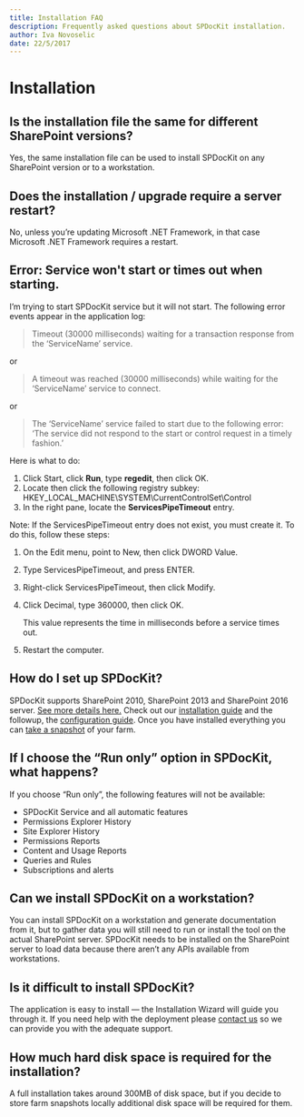 ```yaml
---
title: Installation FAQ
description: Frequently asked questions about SPDocKit installation.
author: Iva Novoselic
date: 22/5/2017
---
```


# Installation

## Is the installation file the same for different SharePoint versions?

Yes, the same installation file can be used to install SPDocKit on any SharePoint version or to a workstation.

## Does the installation / upgrade require a server restart?

No, unless you’re updating Microsoft .NET Framework, in that case Microsoft .NET Framework requires a restart.

## Error: Service won't start or times out when starting.

I’m trying to start SPDocKit service but it will not start. The following error events appear in the application log:

> Timeout \(30000 milliseconds\) waiting for a transaction response from the ‘ServiceName’ service.

or

> A timeout was reached \(30000 milliseconds\) while waiting for the ‘ServiceName’ service to connect.

or

> The ‘ServiceName’ service failed to start due to the following error: ‘The service did not respond to the start or control request in a timely fashion.’

Here is what to do:

1. Click Start, click **Run**, type **regedit**, then click OK.
2. Locate then click the following registry subkey: HKEY\_LOCAL\_MACHINE\SYSTEM\CurrentControlSet\Control
3. In the right pane, locate the **ServicesPipeTimeout** entry.

Note: If the ServicesPipeTimeout entry does not exist, you must create it. To do this, follow these steps:

1. On the Edit menu, point to New, then click DWORD Value.
2. Type ServicesPipeTimeout, and press ENTER.
3. Right-click ServicesPipeTimeout, then click Modify.
4. Click Decimal, type 360000, then click OK.  

   This value represents the time in milliseconds before a service times out.

5. Restart the computer.

## How do I set up SPDocKit?

SPDocKit supports SharePoint 2010, SharePoint 2013 and SharePoint 2016 server. [See more details here.](installation-faq.md#internal/requirements/system-requirements) Check out our [installation guide](installation-faq.md#internal/installation/installation-guide) and the followup, the [configuration guide](installation-faq.md#internal/configuration/configure-spdockit). Once you have installed everything you can [take a snapshot](installation-faq.md#internal/create-sharepoint-farm-snapshots/manual-snapshots) of your farm.

## If I choose the “Run only” option in SPDocKit, what happens?

If you choose “Run only”, the following features will not be available:

* SPDocKit Service and all automatic features
* Permissions Explorer History
* Site Explorer History
* Permissions Reports
* Content and Usage Reports
* Queries and Rules
* Subscriptions and alerts

## Can we install SPDocKit on a workstation?

You can install SPDocKit on a workstation and generate documentation from it, but to gather data you will still need to run or install the tool on the actual SharePoint server. SPDocKit needs to be installed on the SharePoint server to load data because there aren’t any APIs available from workstations.

## Is it difficult to install SPDocKit?

The application is easy to install — the Installation Wizard will guide you through it. If you need help with the deployment please [contact us](https://www.syskit.com/company/contact-us/) so we can provide you with the adequate support.

## How much hard disk space is required for the installation?

A full installation takes around 300MB of disk space, but if you decide to store farm snapshots locally additional disk space will be required for them.

